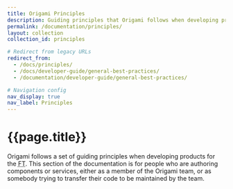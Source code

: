 ```yaml
---
title: Origami Principles
description: Guiding principles that Origami follows when developing products for the FT.
permalink: /documentation/principles/
layout: collection
collection_id: principles

# Redirect from legacy URLs
redirect_from:
  - /docs/principles/
  - /docs/developer-guide/general-best-practices/
  - /documentation/developer-guide/general-best-practices/

# Navigation config
nav_display: true
nav_label: Principles
---
```


# {{page.title}}

Origami follows a set of guiding principles when developing products for the <abbr title="Financial Times">FT</abbr>. This section of the documentation is for people who are authoring components or services, either as a member of the Origami team, or as somebody trying to transfer their code to be maintained by the team.
